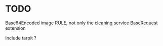 # TODO
Base64Encoded image RULE, not only the cleaning service
BaseRequest extension

Include tarpit ?


